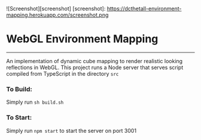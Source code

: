 ![Screenshot][screenshot]
[screenshot]: https://dcthetall-environment-mapping.herokuapp.com/screenshot.png
# WebGL Environment Mapping
***
An implementation of dynamic cube
mapping to render realistic looking
reflections in WebGL. This project runs
a Node server that serves script compiled
from TypeScript in the directory `src`

### To Build:
Simply run `sh build.sh`

### To Start:
Simply run `npm start` to start the server on port 3001
